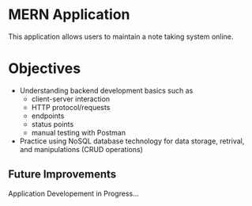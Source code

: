 # MERN Application
This application allows users to maintain a note taking system online.   

# Objectives
* Understanding backend development basics such as
  - client-server interaction
  - HTTP protocol/requests
  - endpoints
  - status points
  - manual testing with Postman
* Practice using NoSQL database technology for data storage, retrival, and manipulations (CRUD operations) 

## Future Improvements
Application Developement in Progress...

